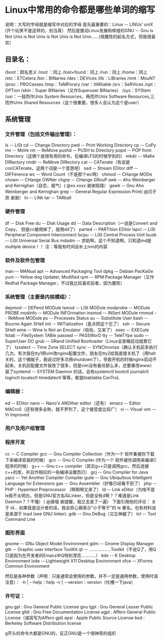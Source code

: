 # Linux中常用的命令都是哪些单词的缩写
说明：大写的字母就是缩写中对应的字母
首先最重要的：Linux -- LINUs' uniX (开个玩笑不是这样的，别当真）
然后是推动Linux发展和辉煌的GNU -- Gnu is Not Unix is Not Unix is Not Unix is Not Unix......(很魔性的起名方式，但我很喜欢）
## 目录名：
/boot：顾名思义
/root ：同上
/lost+found：同上
/run：同上
/home：同上
/etc：ETCetera
/bin：BINaries
/dev：DEVices
/lib：LIBraries
/mnt：MouNT
/proc：PROCesses
/tmp：TeMPorary
/var：VARiable
/srv：SeRVices
/opt：OPTion
/sbin：Super BINaries（又作Superuser BINaries）
/sys：SYStem
/usr：一鼓而作Unix System Resources，再而作Unix Software Resources,三而作Unix Shared Resources（这个很重要，很多人会认为这个是user）

## 系统管理

### 文件管理（包括文件输出管理）：
ls -- LiSt
cd -- Change Directory
pwd -- Print Working Directory
cp -- CoPy
mv -- MoVe
rm -- ReMove
pushd -- PUSH to Directory
popd -- POP from Directory（这俩个是很有用的命令，在编译LFS的时候学到的）
mkdir -- MaKe DIRectory
rmdir -- ReMove DIRectory
cat -- CATenate（有说是conCATenate，这两个词是一个意思吧）
sed -- Stream EDitor
diff -- DIFFerence
wc -- Word Count（不是那个wc啊）
chmod -- CHange MODe
chown -- CHange OWNer
chgrp -- CHange GRouP
awk -- Aho Weinberger and Kernighan（自恋，服气）(  @xx xxxx 谢谢指错）
gawk -- Gnu Aho Weinberger and Kernighan
grep -- General Regular Expression Print(  @闫子昂 谢谢）
ln -- LiNk
tar -- TARball

### 硬件管理
df -- Disk Free
du -- Disk Usage
dd -- Data Description（一说是Convert and Copy， 但是cc被用掉了，就用dd了）
parted -- PARTition EDitor
lspci -- LiSt Peripheral Component Interconnect
lscpu -- LiSt Central Process Unit
lsusb -- LiSt Universal Serial Bus
mdadm -- 求助啊，这个不知道啊，只知道md是multiple device！！
注：等我有时间会补上lvm的内容

### 软件及软件包管理
man -- MANual
apt -- Advanced Packaging Tool
dpkg -- Debian PacKaGe
yum -- Yellow dog Updater, Modified
rpm -- RPM Package Manager（又作Redhat Package Manager，不过我比较喜欢前者，因为魔性）

### 系统管理（主要是内核模组）：
depmod -- DEPend MODule
lsmod -- LiSt MODule
modprobe -- MODule PROBE
modinfo -- MODule INFOrmation
insmod -- INSert MODule
rmmod -- ReMove MODule
ps -- Processes Status
su -- Substitute User
bash -- Bourne Again SHell
init -- INITialization（差点把这个忘了）
ssh -- Secure SHell
wine -- Wine Is Not an Emulator（哈哈，又来了）
exec -- EXECute
fstab -- FileSystem TABle
passwd -- PASSWorD
tty -- TeleTYpe
sudo -- SuperUser DO
grub -- GRand Unified Bootloader（Linux全家桶启动就靠它了）
tzselect -- Time Zone SELECT
sync -- SYNChronize（确认关机前多执行几次。有次我在tty1用vim改nginx配置文件，朋友在tty2给我直接关机了（用halt关的，这个猪脑子，我说过好多次用shutdown了），导致开机的时候nginx启动不起来，关机前配置文件我改了很多，但是vim没有备份那么多，还要重改www）
装了systemd -- SYSTEM Daemon 的话，会有systemctl bootctl journalctl loginctl localectl timedatectl 等等，都是blablabla ConTroL

### 编辑器：
ed -- EDitor
nano -- Nano's ANOther editor（还有）
emacs -- Editor MACroS（还有很多全称，就不罗列了，这个接受度比较广）
vi -- VIsual
vim -- Vi Improved

### 用户及用户组管理

### 程序开发
cc -- C Compiler
gcc -- Gnu Compiler Collection（作为一个 软件集被你下载下来编译安装的时候）
gcc -- Gnu C Compiler (作为一个 软件被你调用来编译C程序的时候）
g++ -- Gnu c++ compiler（其实g++只是调用gcc，然后连接c++的库，并且作相应的一些编译设置而已）
gcj -- Gnu Compiler for Java
yacc -- Yet Another Compiler Compiler
guile -- Gnu Ubiquitous Intelligent Language for Extensions
gas -- Gnu Assembler（好像已经看不到了）
php -- PHP：Hypertext Preprocessor （啊啊啊又来了）
ld -- Link eDitor（为啥不是le我不太明白，但是GNU官方名叫Linker，但是没有d啊？？难道是Link Daemon？？不懂）（  @唐喵 谢提醒，我又去查了一遍）
下面引用他的评论：
关于 ld... 如果我是设计者的话，我会担心跟表示“小于等于”的 le 重名。也有材料说是来源于 load (see GNU linker).
gdb -- Gnu DeBug（又忘神器了）
tcl -- Tool Command Line

### 图形界面
gnome -- GNu Object Model Environment
gdm -- Gnome Display Manager
gtk -- Graphic user interface ToolKit
qt -- ………………Toolkit（不说Q了，用Q只是因为在开发者的Emacs中Q特别漂亮…………）
kde -- K Desktop Environment
lxde -- Lightweight X11 Desktop Environment
xfce -- XForms Common Environment

然后是各种参数（声明：只是通常会使用的参数，并不一定是通用参数，使用时请注意）：
-h | --help：help
-v | --version：version（吐槽一下java）

### 许可证：
gnu gpl : Gnu General Public License
gnu lgpl : Gnu General Lesser Public License
gfdl : Gnu Free Documentation License
agpl : Affero General Public License（或简写为Affero gpl)
apsl : Apple Public Source License
bsd : Berkeley Software Distribution license

g开头的命令大都是GNU的，反正GNU是一个很神奇的组织